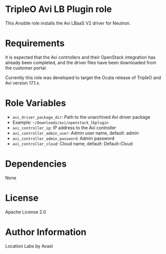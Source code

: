 # TripleO Avi LB Plugin role

This Ansible role installs the Avi LBaaS V2 driver for Neutron.

# Requirements

It is expected that the Avi controllers and their OpenStack integration has
already been completed, and the driver files have been downloaded from the
customer portal.

Currently this role was developed to target the Ocata release of TripleO and Avi
version 17.1.x.

# Role Variables

* `avi_driver_package_dir`: Path to the unarchived Avi driver package
 * Example: `~/Downloads/avi/openstack_lbplugin`
* `avi_controller_ip`: IP address to the Avi controller
* `avi_controller_admin_user`: Admin user name, default: admin
* `avi_controller_admin_password`: Admin password
* `avi_controller_cloud`: Cloud name, default: Default-Cloud

# Dependencies

None

# License

Apache License 2.0

# Author Information

Location Labs by Avast
